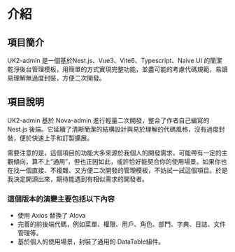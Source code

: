 # 介紹

## 項目簡介

UK2-admin 是一個基於Nest.js、Vue3、Vite6、Typescript、Naive UI 的簡潔乾淨後台管理模板，用簡單的方式實現完整功能，並盡可能的考慮代碼規範，易讀易理解無過度封裝，方便二次開發。

## 項目說明

UK2-admin 基於 Nova-admin 進行輕量二次開發，整合了作者自己編寫的 Nest.js 後端。它延續了清晰簡潔的結構設計與易於理解的代碼風格，沒有過度封裝，便於快速上手和訂製擴展。

需要注意的是，這個項目的功能大多來源於我個人的開發需求，可能帶有一定的主觀傾向，算不上“通用”，但也正因如此，或許恰好能契合你的使用場景。如果你也在找一個直接、不複雜、又方便二次開發的管理模板，不妨試一試這個項目。於是我決定開源出來，期待能遇到有相似需求的開發者。

### 這個版本的演變主要包括以下內容

- 使用 Axios 替換了 Alova
- 完善的前後端代碼，例如菜單、權限、用戶、角色、部門、字典、日誌、文件管理等。
- 基於個人的使用場景，封裝了通用的 DataTable組件。
